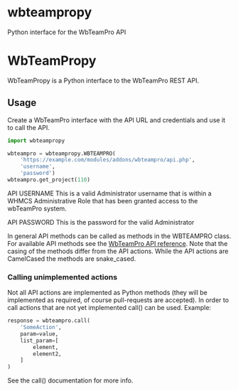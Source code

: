 # wbteampropy
Python interface for the WbTeamPro API


# WbTeamPropy

WbTeamPropy is a Python interface to the WbTeamPro REST API.

## Usage

Create a WbTeamPro interface with the API URL and credentials and use it to
call the API.

```python
import wbteampropy

wbteampro = wbteampropy.WBTEAMPRO(
    'https://example.com/modules/addons/wbteampro/api.php',
    'username',
    'password')
wbteampro.get_project(110)
```

API USERNAME 
This is a valid Administrator username that is within a WHMCS Administrative Role that has been granted access to the wbTeamPro system.

API PASSWORD 
This is the password for the valid Administrator

In general API methods can be called as methods in the WBTEAMPRO class. For
available API methods see the [WbTeamPro API reference](
https://docs.holodyn.com/WHMCS/wbTeamPro/v3/Web_API).
Note that the casing of the methods differ from the API actions. While the
API actions are CamelCased the methods are snake_cased.

### Calling unimplemented actions

Not all API actions are implemented as Python methods (they will be
implemented as required, of course pull-requests are accepted). In order to
call actions that are not yet implemented call() can be used. Example:

```python
response = wbteampro.call(
    'SomeAction',
    param=value,
    list_param=[
        element,
        element2,
    ]
)
```

See the call() documentation for more info.



